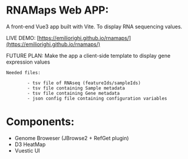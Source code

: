 # RNAMaps Web APP:

A front-end Vue3 app built with Vite. To display RNA sequencing values.

LIVE DEMO: [https://emiliorighi.github.io/rnamaps/](https://emiliorighi.github.io/rnamaps/)

FUTURE PLAN: Make the app a client-side template to display gene expression values

    Needed files:
        
            - tsv file of RNAseq (featureIds/sampleIds)
            - tsv file containing Sample metadata
            - tsv file containing Gene metadata
            - json config file containing configuration variables


# Components:

- Genome Broweser (JBrowse2 + RefGet plugin)
- D3 HeatMap
- Vuestic UI